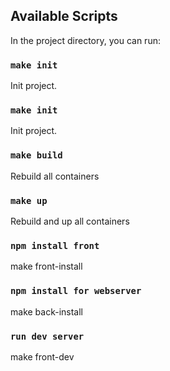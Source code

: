 ## Available Scripts

In the project directory, you can run:


### `make init`

Init project.

### `make init`

Init project.

### `make build`

Rebuild all containers

### `make up`

Rebuild and up all containers

### `npm install front`

make front-install

### `npm install for webserver`

make back-install

### `run dev server`

make front-dev